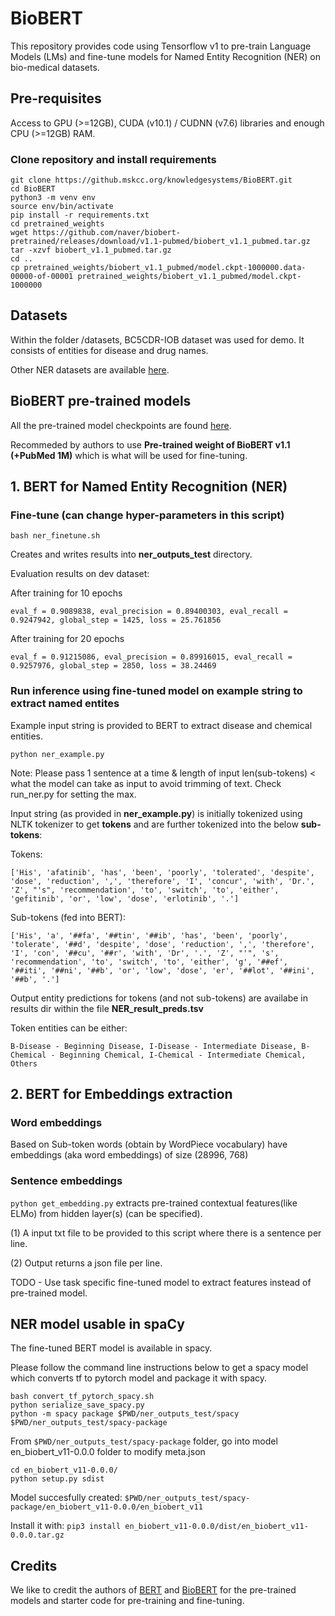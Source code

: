 # BioBERT
This repository provides code using Tensorflow v1 to pre-train Language Models (LMs) and fine-tune models for Named Entity Recognition (NER) on bio-medical datasets.

## Pre-requisites

Access to GPU (>=12GB), CUDA (v10.1) / CUDNN (v7.6) libraries and enough CPU (>=12GB) RAM.

### Clone repository and install requirements

```
git clone https://github.mskcc.org/knowledgesystems/BioBERT.git
cd BioBERT
python3 -m venv env
source env/bin/activate
pip install -r requirements.txt
cd pretrained_weights
wget https://github.com/naver/biobert-pretrained/releases/download/v1.1-pubmed/biobert_v1.1_pubmed.tar.gz 
tar -xzvf biobert_v1.1_pubmed.tar.gz
cd ..
cp pretrained_weights/biobert_v1.1_pubmed/model.ckpt-1000000.data-00000-of-00001 pretrained_weights/biobert_v1.1_pubmed/model.ckpt-1000000
```

## Datasets 
Within the folder /datasets, BC5CDR-IOB dataset was used for demo. It consists of entities for disease and drug names.

Other NER datasets are available [here](https://github.com/cambridgeltl/MTL-Bioinformatics-2016).

## BioBERT pre-trained models 
All the pre-trained model checkpoints are found [here](https://github.com/naver/biobert-pretrained/releases).

Recommeded by authors to use **Pre-trained weight of BioBERT v1.1 (+PubMed 1M)** which is what will be used for fine-tuning.

## 1. BERT for Named Entity Recognition (NER)

### Fine-tune (can change hyper-parameters in this script)
`bash ner_finetune.sh`

Creates and writes results into **ner_outputs_test** directory.

Evaluation results on dev dataset:

After training for 10 epochs
```
eval_f = 0.9089838, eval_precision = 0.89400303, eval_recall = 0.9247942, global_step = 1425, loss = 25.761856
```

After training for 20 epochs
```
eval_f = 0.91215086, eval_precision = 0.89916015, eval_recall = 0.9257976, global_step = 2850, loss = 38.24469
```

### Run inference using fine-tuned model on example string to extract named entites
Example input string is provided to BERT to extract disease and chemical entities. 

`python ner_example.py`

Note: Please pass 1 sentence at a time & length of input len(sub-tokens) < what the model can take as input to avoid trimming of text. Check run_ner.py for setting the max.

Input string (as provided in **ner_example.py**) is initially tokenized using NLTK tokenizer to get **tokens** and are further tokenized into the below **sub-tokens**:

Tokens:
```
['His', 'afatinib', 'has', 'been', 'poorly', 'tolerated', 'despite', 'dose', 'reduction', ',', 'therefore', 'I', 'concur', 'with', 'Dr.', 'Z', "'s", 'recommendation', 'to', 'switch', 'to', 'either', 'gefitinib', 'or', 'low', 'dose', 'erlotinib', '.']
```

Sub-tokens (fed into BERT):
```
['His', 'a', '##fa', '##tin', '##ib', 'has', 'been', 'poorly', 'tolerate', '##d', 'despite', 'dose', 'reduction', ',', 'therefore', 'I', 'con', '##cu', '##r', 'with', 'Dr', '.', 'Z', "'", 's', 'recommendation', 'to', 'switch', 'to', 'either', 'g', '##ef', '##iti', '##ni', '##b', 'or', 'low', 'dose', 'er', '##lot', '##ini', '##b', '.']
```

Output entity predictions for tokens (and not sub-tokens) are availabe in results dir within the file **NER_result_preds.tsv**

Token entities can be either: 

`B-Disease - Beginning Disease, I-Disease - Intermediate Disease, B-Chemical - Beginning Chemical, I-Chemical - Intermediate Chemical, Others`

## 2. BERT for Embeddings extraction

### Word embeddings
Based on Sub-token words (obtain by WordPiece vocabulary) have embeddings (aka word embeddings) of size (28996, 768)

### Sentence embeddings
`python get_embedding.py` extracts pre-trained contextual features(like ELMo) from hidden layer(s) (can be specified).

(1) A input txt file to be provided to this script where there is a sentence per line.

(2) Output returns a json file per line.

TODO - Use task specific fine-tuned model to extract features instead of pre-trained model.

## NER model usable in spaCy
The fine-tuned BERT model is available in spacy.

Please follow the command line instructions below to get a spacy model which converts tf to pytorch model and package it with spacy. 

```
bash convert_tf_pytorch_spacy.sh
python serialize_save_spacy.py
python -m spacy package $PWD/ner_outputs_test/spacy $PWD/ner_outputs_test/spacy-package
```

From `$PWD/ner_outputs_test/spacy-package` folder, go into model en_biobert_v11-0.0.0 folder to modify meta.json

```
cd en_biobert_v11-0.0.0/
python setup.py sdist
```

Model succesfully created:
`$PWD/ner_outputs_test/spacy-package/en_biobert_v11-0.0.0/en_biobert_v11`

Install it with:
`pip3 install en_biobert_v11-0.0.0/dist/en_biobert_v11-0.0.0.tar.gz`

## Credits
We like to credit the authors of [BERT](https://arxiv.org/pdf/1810.04805.pdf) and [BioBERT](https://arxiv.org/pdf/1901.08746.pdf) for the pre-trained models and starter code for pre-training and fine-tuning.

